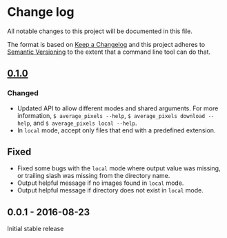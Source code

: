 # Change log

All notable changes to this project will be documented in this file.

The format is based on [Keep a Changelog](http://keepachangelog.com/) 
and this project adheres to [Semantic Versioning](http://semver.org/) to the extent that a command line tool can do that.

## [0.1.0]

### Changed
- Updated API to allow different modes and shared arguments. For more information, `$ average_pixels --help`, `$ average_pixels download --help`, and `$ average_pixels local --help`.
- In `local` mode, accept only files that end with a predefined extension.

## Fixed
- Fixed some bugs with the `local` mode where output value was missing, or trailing slash was missing from the directory name.
- Output helpful message if no images found in `local` mode.
- Output helpful message if directory does not exist in `local` mode.


## 0.0.1 - 2016-08-23

Initial stable release

[0.1.0]: https://github.com/liviu-/average-pixels/compare/v0.0.1...v0.1.0

